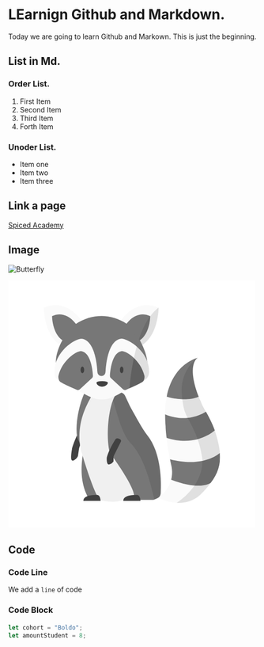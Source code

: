 # LEarnign Github and Markdown.
Today we are going to learn Github and Markown.
This is just the beginning. 

## List in Md.

### Order List.
1. First Item
2. Second Item
3. Third Item
4. Forth Item

### Unoder List.
- Item one
- Item two
- Item three

## Link a page
[Spiced Academy](https://www.spiced-academy.com/en)

## Image
![Butterfly](https://ssec.si.edu/sites/default/files/blogpost/images/BUTTERFLY%20WING%20OPTICS.png)

![racoon](./racoon.png)


## Code

### Code Line
We add a `line` of code

### Code Block
```js
let cohort = "Boldo";
let amountStudent = 8;
```


